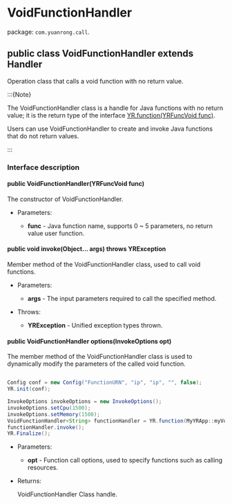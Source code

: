 # VoidFunctionHandler

package: `com.yuanrong.call`.

## public class VoidFunctionHandler extends Handler

Operation class that calls a void function with no return value.

:::{Note}

The VoidFunctionHandler class is a handle for Java functions with no return value; it is the return type of the interface [YR.function(YRFuncVoid func)](function.md).

Users can use VoidFunctionHandler to create and invoke Java functions that do not return values.

:::

### Interface description

#### public VoidFunctionHandler(YRFuncVoid func)

The constructor of VoidFunctionHandler.

- Parameters:

   - **func** - Java function name, supports 0 ~ 5 parameters, no return value user function.

#### public void invoke(Object... args) throws YRException

Member method of the VoidFunctionHandler class, used to call void functions.

- Parameters:

   - **args** - The input parameters required to call the specified method.

- Throws:

   - **YRException** - Unified exception types thrown.

#### public VoidFunctionHandler options(InvokeOptions opt)

The member method of the VoidFunctionHandler class is used to dynamically modify the parameters of the called void function.

```java

Config conf = new Config("FunctionURN", "ip", "ip", "", false);
YR.init(conf);

InvokeOptions invokeOptions = new InvokeOptions();
invokeOptions.setCpu(1500);
invokeOptions.setMemory(1500);
VoidFunctionHandler<String> functionHandler = YR.function(MyYRApp::myVoidFunction).options(invokeOptions);
functionHandler.invoke();
YR.Finalize();
```

- Parameters:

   - **opt** - Function call options, used to specify functions such as calling resources.

- Returns:

    VoidFunctionHandler Class handle.
